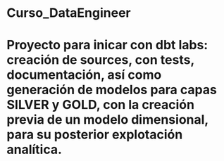 # Curso_DataEngineer

# Proyecto para inicar con dbt labs: creación de sources, con tests, documentación, así como generación de modelos para capas SILVER y GOLD, con la creación previa de un modelo dimensional, para su posterior explotación analítica.
